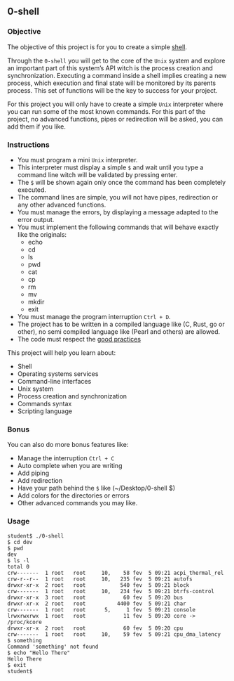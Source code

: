 ## 0-shell

### Objective

The objective of this project is for you to create a simple [shell](https://en.wikipedia.org/wiki/Shell_script).

Through the `0-shell` you will get to the core of the `Unix` system and explore an important part of this system’s API witch is the process creation and synchronization.
Executing a command inside a shell implies creating a new process, which execution and final state will be monitored by its parents process. This set of functions will be the key to success for your project.

For this project you will only have to create a simple `Unix` interpreter where you can run some of the most known commands. For this part of the project, no advanced functions, pipes or redirection will be asked, you can add them if you like.

### Instructions

- You must program a mini `Unix` interpreter.
- This interpreter must display a simple `$` and wait until you type a command line witch will be validated by pressing enter.
- The `$` will be shown again only once the command has been completely executed.
- The command lines are simple, you will not have pipes, redirection or any other advanced functions.
- You must manage the errors, by displaying a message adapted to the error output.
- You must implement the following commands that will behave exactly like the originals:
    - echo
    - cd
    - ls
    - pwd
    - cat
    - cp
    - rm
    - mv
    - mkdir
    - exit
- You must manage the program interruption `Ctrl + D`.
- The project has to be written in a compiled language like (C, Rust, go or other), no semi compiled language like (Pearl and others) are allowed.
- The code must respect the [good practices](https://public.01-edu.org/subjects/good-practices/)

This project will help you learn about:

- Shell
- Operating systems services
- Command-line interfaces
- Unix system
- Process creation and synchronization
- Commands syntax
- Scripting language

### Bonus

You can also do more bonus features like:

- Manage the interruption `Ctrl + C`
- Auto complete when you are writing
- Add piping
- Add redirection
- Have your path behind the `$` like (~/Desktop/0-shell $)
- Add colors for the directories or errors
- Other advanced commands you may like.

### Usage

```
student$ ./0-shell
$ cd dev
$ pwd
dev
$ ls -l
total 0
crw-------  1 root   root     10,    58 fev  5 09:21 acpi_thermal_rel
crw-r--r--  1 root   root     10,   235 fev  5 09:21 autofs
drwxr-xr-x  2 root   root           540 fev  5 09:21 block
crw-------  1 root   root     10,   234 fev  5 09:21 btrfs-control
drwxr-xr-x  3 root   root            60 fev  5 09:20 bus
drwxr-xr-x  2 root   root          4400 fev  5 09:21 char
crw-------  1 root   root      5,     1 fev  5 09:21 console
lrwxrwxrwx  1 root   root            11 fev  5 09:20 core -> /proc/kcore
drwxr-xr-x  2 root   root            60 fev  5 09:20 cpu
crw-------  1 root   root     10,    59 fev  5 09:21 cpu_dma_latency
$ something
Command 'something' not found
$ echo "Hello There"
Hello There
$ exit
student$
```
